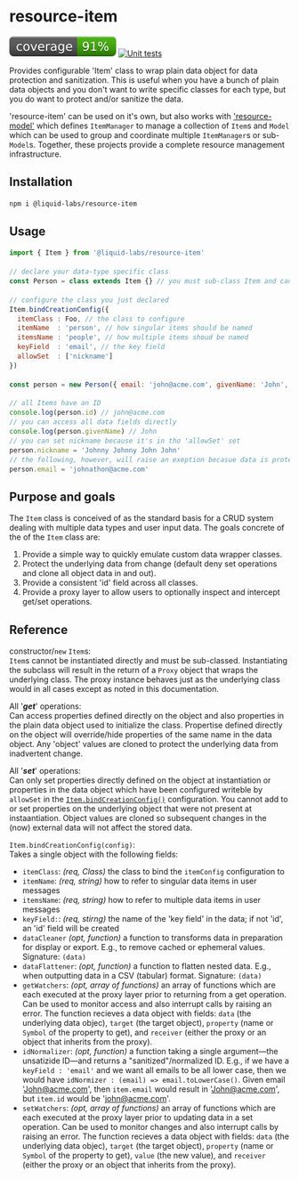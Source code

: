 # resource-item
[![coverage: 91%](./.readme-assets/coverage.svg)](https://github.com/liquid-labs/resource-item/pulls?q=is%3Apr+is%3Aclosed) [![Unit tests](https://github.com/liquid-labs/resource-item/actions/workflows/unit-tests-node.yaml/badge.svg)](https://github.com/liquid-labs/resource-item/actions/workflows/unit-tests-node.yaml)

Provides configurable 'Item' class to wrap plain data object for data protection and sanitization. This is useful when you have a bunch of plain data objects and you don't want to write specific classes for each type, but you do want to protect and/or sanitize the data.

'resource-item' can be used on it's own, but also works with ['resource-model'](https://github.com/liquid-labs/resource-model) which defines `ItemManager` to manage a collection of `Item`s and `Model` which can be used to group and coordinate multiple `ItemManager`s or sub-`Model`s. Together, these projects provide a complete resource management infrastructure.

## Installation

```bash
npm i @liquid-labs/resource-item
```

## Usage

```javascript
import { Item } from '@liquid-labs/resource-item'

// declare your data-type specific class
const Person = class extends Item {} // you must sub-class Item and cannot create Item's directly

// configure the class you just declared
Item.bindCreationConfig({
  itemClass : Foo, // the class to configure
  itemName  : 'person', // how singular items should be named
  itemsName : 'people', // how multiple items shoud be named
  keyField  : 'email', // the key field
  allowSet  : ['nickname']
})

const person = new Person({ email: 'john@acme.com', givenName: 'John', nickname: 'Johnny Boy' })

// all Items have an ID
console.log(person.id) // john@acme.com
// you can access all data fields directly
console.log(person.givenName) // John
// you can set nickname because it's in tho 'allowSet' set
person.nickname = 'Johnny Johnny John John'
// the following, however, will raise an exeption becasue data is protected by default
person.email = 'johnathon@acme.com'
```

## Purpose and goals

The `Item` class is conceived of as the standard basis for a CRUD system dealing with multiple data types and user input data. The goals concrete of the of the `Item` class are:
1. Provide a simple way to quickly emulate custom data wrapper classes.
2. Protect the underlying data from change (default deny set operations and clone all object data in and out).
3. Provide a consistent 'id' field across all classes.
4. Provide a proxy layer to allow users to optionally inspect and intercept get/set operations.

## Reference

constructor/`new` `Item`s:\
`Item`s cannot be instantiated directly and must be sub-classed. Instantiating the subclass will result in the return of a `Proxy` object that wraps the underlying class. The proxy instance behaves just as the underlying class would in all cases except as noted in this documentation.

All '___get___' operations:\
Can access properties defined directly on the object and also properties in the plain data object used to initialize the class. Propertise defined directly on the object will override/hide properties of the same name in the data object. Any 'object' values are cloned to protect the underlying data from inadvertent change.

All '___set___' operations:\
Can only set properties directly defined on the object at instantiation or properties in the data object which have been configured writeble by `allowSet` in the [`Item.bindCreationConfig()`](#item-bindcreationconfig) configuration. You cannot add to or set properties on the underlying object that were not present at instaantiation. Object values are cloned so subsequent changes in the (now) external data will not affect the stored data.

<span id="item-bindcreationconfig">`Item.bindCreationConfig(config)`</span>:\
Takes a single object with the following fields:
- `itemClass`: _(req, Class)_ the class to bind the `itemConfig` configuration to
- `itemName`: _(req, string)_ how to refer to singular data items in user messages
- `itemsName`: _(req, string)_ how to refer to multiple data items in user messages
- `keyField:`: _(req, stirng)_ the name of the 'key field' in the data; if not 'id', an 'id' field will be created
- `dataCleaner` _(opt, function)_ a function to transforms data in preparation for display or export. E.g., to remove cached or ephemeral values. Signature: `(data)`
- `dataFlattener`: _(opt, function)_ a function to flatten nested data. E.g., when outputting data in a CSV (tabular) format. Signature: `(data)`
- `getWatchers`: _(opt, array of functions)_ an array of functions which are each executed at the proxy layer prior to returning from a get operation. Can be used to monitor access and also interrupt calls by raising an error. The function recieves a data object with fields: `data` (the underlying data objec), `target` (the target object), `property` (name or `Symbol` of the property to get), and `receiver` (either the proxy or an object that inherits from the proxy).
- `idNormalizer`: _(opt, function)_ a function taking a single argument—the unsatizide ID—and returns a "sanitized"/normalized ID. E.g., if we have a `keyField : 'email'` and we want all emails to be all lower case, then we would have `idNormizer : (email) => email.toLowerCase()`. Given email 'John@acme.com', then `item.email` would result in 'John@acme.com', but `item.id` would be 'john@acme.com'.
- `setWatchers`: _(opt, array of functions)_ an array of functions which are each executed at the proxy layer prior to updating data in a set operation. Can be used to monitor changes and also interrupt calls by raising an error. The function recieves a data object with fields: `data` (the underlying data objec), `target` (the target object), `property` (name or `Symbol` of the property to get), `value` (the new value), and `receiver` (either the proxy or an object that inherits from the proxy).
